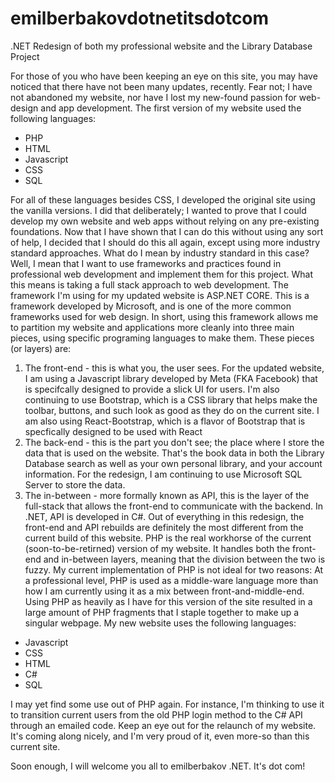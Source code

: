 # emilberbakovdotnetitsdotcom
.NET Redesign of both my professional website and the Library Database Project


For those of you who have been keeping an eye on this site, you may have noticed that there have not been many updates, recently. Fear not; I have not abandoned my website, nor have I lost my new-found passion for web-design and app development.
The first version of my website used the following languages:
- PHP
- HTML
- Javascript
- CSS
- SQL

For all of these languages besides CSS, I developed the original site using the vanilla versions. 
I did that deliberately; I wanted to prove that I could develop my own website and web apps without relying on any pre-existing foundations. Now that I have shown that I can do this without using any sort of help, I decided that I should do this all again, except using more industry standard approaches.
What do I mean by industry standard in this case? Well, I mean that I want to use frameworks and practices found in professional web development and implement them for this project. What this means is taking a full stack approach to web development. The framework I'm using for my updated website is ASP.NET CORE. This is a framework developed by Microsoft, and is one of the more common frameworks used for web design. In short, using this framework allows me to partition my website and applications more cleanly into three main pieces, using specific programing languages to make them. These pieces (or layers) are:
1. The front-end - this is what you, the user sees. For the updated website, I am using a Javascript library developed by Meta (FKA Facebook) that is specifcally designed to provide a slick UI for users. I'm also continuing to use Bootstrap, which is a CSS library that helps make the toolbar, buttons, and such look as good as they do on the current site. I am also using React-Bootstrap, which is a flavor of Bootstrap that is specfically designed to be used with React
2. The back-end - this is the part you don't see; the place where I store the data that is used on the website. That's the book data in both the Library Database search as well as your own personal library, and your account information. For the redesign, I am continuing to use Microsoft SQL Server to store the data.
3. The in-between - more formally known as API, this is the layer of the full-stack that allows the front-end to communicate with the backend. In .NET, API is developed in C#.
Out of everything in this redesign, the front-end and API rebuilds are definitely the most different from the current build of this website.
PHP is the real workhorse of the current (soon-to-be-retirned) version of my website. It handles both the front-end and in-between layers, meaning that the division between the two is fuzzy. My current implementation of PHP is not ideal for two reasons:
At a professional level, PHP is used as a middle-ware language more than how I am currently using it as a mix between front-and-middle-end.
Using PHP as heavily as I have for this version of the site resulted in a large amount of PHP fragments that I staple together to make up a singular webpage.
My new website uses the following languages:
- Javascript
- CSS
- HTML
- C#
- SQL

I may yet find some use out of PHP again.  For instance, I'm thinking to use it to transition current users from the old PHP login method to the C# API through an emailed code.
Keep an eye out for the relaunch of my website. It's coming along nicely, and I'm very proud of it, even more-so than this current site.

Soon enough, I will welcome you all to emilberbakov .NET.  It's dot com!

